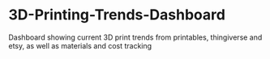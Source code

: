 # 3D-Printing-Trends-Dashboard
Dashboard showing current 3D print trends from printables, thingiverse and etsy, as well as materials and cost tracking
